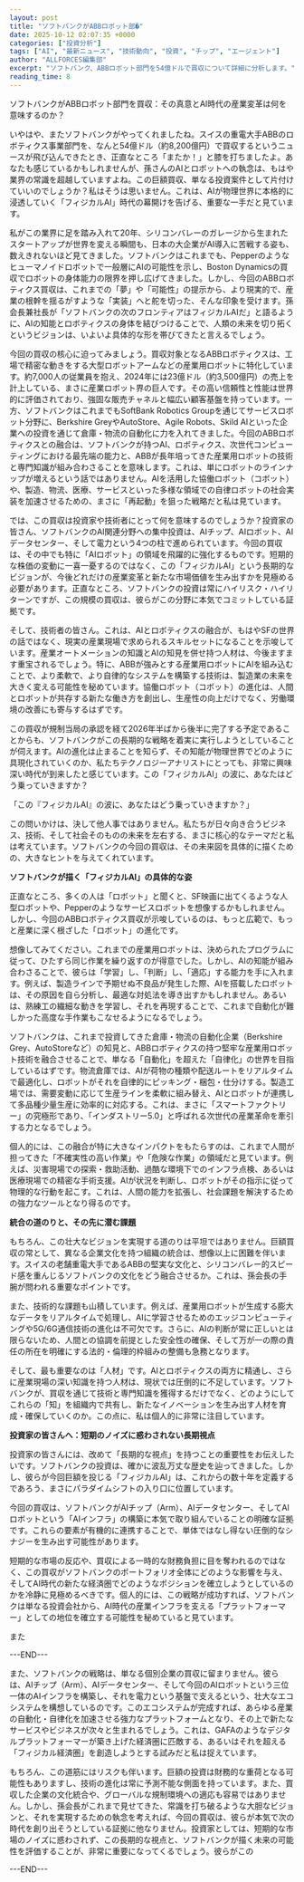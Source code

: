 ```yaml
---
layout: post
title: "ソフトバンクがABBロボット部�"
date: 2025-10-12 02:07:35 +0000
categories: ["投資分析"]
tags: ["AI", "最新ニュース", "技術動向", "投資", "チップ", "エージェント"]
author: "ALLFORCES編集部"
excerpt: "ソフトバンク、ABBロボット部門を54億ドルで買収について詳細に分析します。"
reading_time: 8
---
```


ソフトバンクがABBロボット部門を買収：その真意とAI時代の産業変革は何を意味するのか？

いやはや、またソフトバンクがやってくれましたね。スイスの重電大手ABBのロボティクス事業部門を、なんと54億ドル（約8,200億円）で買収するというニュースが飛び込んできたとき、正直なところ「またか！」と膝を打ちましたよ。あなたも感じているかもしれませんが、孫さんのAIとロボットへの執念は、もはや業界の常識を超越していますよね。この巨額買収、単なる投資案件として片付けていいのでしょうか？私はそうは思いません。これは、AIが物理世界に本格的に浸透していく「フィジカルAI」時代の幕開けを告げる、重要な一手だと見ています。

私がこの業界に足を踏み入れて20年、シリコンバレーのガレージから生まれたスタートアップが世界を変える瞬間も、日本の大企業がAI導入に苦戦する姿も、数えきれないほど見てきました。ソフトバンクはこれまでも、Pepperのようなヒューマノイドロボットで一般層にAIの可能性を示し、Boston Dynamicsの買収でロボットの身体能力の限界を押し広げてきました。しかし、今回のABBロボティクス買収は、これまでの「夢」や「可能性」の提示から、より現実的で、産業の根幹を揺るがすような「実装」へと舵を切った、そんな印象を受けます。孫会長兼社長が「ソフトバンクの次のフロンティアはフィジカルAIだ」と語るように、AIの知能とロボティクスの身体を結びつけることで、人類の未来を切り拓くというビジョンは、いよいよ具体的な形を帯びてきたと言えるでしょう。

今回の買収の核心に迫ってみましょう。買収対象となるABBロボティクスは、工場で精密な動きをする大型ロボットアームなどの産業用ロボットに特化しています。約7,000人の従業員を抱え、2024年には23億ドル（約3,500億円）の売上を計上している、まさに産業ロボット界の巨人です。その高い信頼性と性能は世界的に評価されており、強固な販売チャネルと幅広い顧客基盤を持っています。一方、ソフトバンクはこれまでもSoftBank Robotics Groupを通じてサービスロボット分野に、Berkshire GreyやAutoStore、Agile Robots、Skild AIといった企業への投資を通じて倉庫・物流の自動化に力を入れてきました。今回のABBロボティクスとの融合は、ソフトバンクが持つAI、ロボティクス、次世代コンピューティングにおける最先端の能力と、ABBが長年培ってきた産業用ロボットの技術と専門知識が組み合わさることを意味します。これは、単にロボットのラインナップが増えるという話ではありません。AIを活用した協働ロボット（コボット）や、製造、物流、医療、サービスといった多様な領域での自律ロボットの社会実装を加速させるための、まさに「再起動」を狙った戦略だと私は見ています。

では、この買収は投資家や技術者にとって何を意味するのでしょうか？投資家の皆さん、ソフトバンクのAI関連分野への集中投資は、AIチップ、AIロボット、AIデータセンター、そして電力という4つの柱で進められています。今回の買収は、その中でも特に「AIロボット」の領域を飛躍的に強化するものです。短期的な株価の変動に一喜一憂するのではなく、この「フィジカルAI」という長期的なビジョンが、今後どれだけの産業変革と新たな市場価値を生み出すかを見極める必要があります。正直なところ、ソフトバンクの投資は常にハイリスク・ハイリターンですが、この規模の買収は、彼らがこの分野に本気でコミットしている証拠です。

そして、技術者の皆さん。これは、AIとロボティクスの融合が、もはやSFの世界の話ではなく、現実の産業現場で求められるスキルセットになることを示唆しています。産業オートメーションの知識とAIの知見を併せ持つ人材は、今後ますます重宝されるでしょう。特に、ABBが強みとする産業用ロボットにAIを組み込むことで、より柔軟で、より自律的なシステムを構築する技術は、製造業の未来を大きく変える可能性を秘めています。協働ロボット（コボット）の進化は、人間とロボットが共存する新たな働き方を創出し、生産性の向上だけでなく、労働環境の改善にも寄与するはずです。

この買収が規制当局の承認を経て2026年半ばから後半に完了する予定であることからも、ソフトバンクがこの長期的な戦略を着実に実行しようとしていることが伺えます。AIの進化は止まることを知らず、その知能が物理世界でどのように具現化されていくのか、私たちテクノロジーアナリストにとっても、非常に興味深い時代が到来したと感じています。この「フィジカルAI」の波に、あなたはどう乗っていきますか？

「この『フィジカルAI』の波に、あなたはどう乗っていきますか？」

この問いかけは、決して他人事ではありません。私たちが日々向き合うビジネス、技術、そして社会そのものの未来を左右する、まさに核心的なテーマだと私は考えています。ソフトバンクの今回の買収は、その未来図を具体的に描くための、大きなヒントを与えてくれています。

**ソフトバンクが描く「フィジカルAI」の具体的な姿**

正直なところ、多くの人は「ロボット」と聞くと、SF映画に出てくるような人型ロボットや、Pepperのようなサービスロボットを想像するかもしれません。しかし、今回のABBロボティクス買収が示唆しているのは、もっと広範で、もっと産業に深く根ざした「ロボット」の進化です。

想像してみてください。これまでの産業用ロボットは、決められたプログラムに従って、ひたすら同じ作業を繰り返すのが得意でした。しかし、AIの知能が組み合わさることで、彼らは「学習」し、「判断」し、「適応」する能力を手に入れます。例えば、製造ラインで予期せぬ不良品が発生した際、AIを搭載したロボットは、その原因を自ら分析し、最適な対処法を導き出すかもしれません。あるいは、熟練工の繊細な動きを学習し、それを再現することで、これまで自動化が難しかった高度な手作業もこなせるようになるでしょう。

ソフトバンクは、これまで投資してきた倉庫・物流の自動化企業（Berkshire Grey、AutoStoreなど）の知見と、ABBロボティクスの持つ堅牢な産業用ロボット技術を融合させることで、単なる「自動化」を超えた「自律化」の世界を目指しているはずです。物流倉庫では、AIが荷物の種類や配送ルートをリアルタイムで最適化し、ロボットがそれを自律的にピッキング・梱包・仕分けする。製造工場では、需要変動に応じて生産ラインを柔軟に組み替え、AIとロボットが連携して多品種少量生産に効率的に対応する。これは、まさに「スマートファクトリー」の究極形であり、「インダストリー5.0」と呼ばれる次世代の産業革命を牽引する力となるでしょう。

個人的には、この融合が特に大きなインパクトをもたらすのは、これまで人間が担ってきた「不確実性の高い作業」や「危険な作業」の領域だと見ています。例えば、災害現場での探索・救助活動、過酷な環境下でのインフラ点検、あるいは医療現場での精密な手術支援。AIが状況を判断し、ロボットがその指示に従って物理的な行動を起こす。これは、人間の能力を拡張し、社会課題を解決するための強力なツールとなり得るのです。

**統合の道のりと、その先に潜む課題**

もちろん、この壮大なビジョンを実現する道のりは平坦ではありません。巨額買収の常として、異なる企業文化を持つ組織の統合は、想像以上に困難を伴います。スイスの老舗重電大手であるABBの堅実な文化と、シリコンバレー的スピード感を重んじるソフトバンクの文化をどう融合させるか。これは、孫会長の手腕が問われる重要なポイントです。

また、技術的な課題も山積しています。例えば、産業用ロボットが生成する膨大なデータをリアルタイムで処理し、AIに学習させるためのエッジコンピューティングや5G/6G通信技術の進化は不可欠です。さらに、AIの判断が常に正しいとは限らないため、人間との協調を前提とした安全性の確保、そして万が一の際の責任の所在を明確にする法的・倫理的枠組みの整備も急務となります。

そして、最も重要なのは「人材」です。AIとロボティクスの両方に精通し、さらに産業現場の深い知識を持つ人材は、現状では圧倒的に不足しています。ソフトバンクが、買収を通じて技術と専門知識を獲得するだけでなく、どのようにしてこれらの「知」を組織内で共有し、新たなイノベーションを生み出す人材を育成・確保していくのか。この点に、私は個人的に非常に注目しています。

**投資家の皆さんへ：短期のノイズに惑わされない長期視点**

投資家の皆さんには、改めて「長期的な視点」を持つことの重要性をお伝えしたいです。ソフトバンクの投資は、確かに波乱万丈な歴史を辿ってきました。しかし、彼らが今回巨額を投じる「フィジカルAI」は、これからの数十年を定義するであろう、まさにパラダイムシフトの入り口に位置しています。

今回の買収は、ソフトバンクがAIチップ（Arm）、AIデータセンター、そしてAIロボットという「AIインフラ」の構築に本気で取り組んでいることの明確な証拠です。これらの要素が有機的に連携することで、単体ではなし得ない圧倒的なシナジーを生み出す可能性があります。

短期的な市場の反応や、買収による一時的な財務負担に目を奪われるのではなく、この買収がソフトバンクのポートフォリオ全体にどのような影響を与え、そしてAI時代の新たな経済圏でどのようなポジションを確立しようとしているのかを冷静に見極めるべきです。個人的には、この戦略が成功すれば、ソフトバンクは単なる投資会社から、AI時代の産業インフラを支える「プラットフォーマー」としての地位を確立する可能性を秘めていると見ています。

また

---END---

また、ソフトバンクの戦略は、単なる個別企業の買収に留まりません。彼らは、AIチップ（Arm）、AIデータセンター、そして今回のAIロボットという三位一体のAIインフラを構築し、それを電力という基盤で支えるという、壮大なエコシステムを構想しているのです。このエコシステムが完成すれば、あらゆる産業の自動化・自律化を加速させる強力なプラットフォームとなり、その上で新たなサービスやビジネスが次々と生まれるでしょう。これは、GAFAのようなデジタルプラットフォーマーが築き上げた経済圏に匹敵する、あるいはそれを超える「フィジカル経済圏」を創造しようとする試みだと私は捉えています。

もちろん、この道筋にはリスクも伴います。巨額の投資は財務的な重荷となる可能性もありますし、技術の進化は常に予測不能な側面を持っています。また、買収した企業の文化統合や、グローバルな規制環境への適応も容易ではありません。しかし、孫会長がこれまで見せてきた、常識を打ち破るような大胆なビジョンと、それを実現するための執念を考えれば、今回の買収は、彼らが本気で次の時代を創り出そうとしている証拠に他なりません。投資家としては、短期的な市場のノイズに惑わされず、この長期的な視点と、ソフトバンクが描く未来の可能性を評価することが、非常に重要になってくるでしょう。彼らがこの

---END---